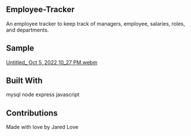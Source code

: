 ## Employee-Tracker

An employee tracker to keep track of managers, employee, salaries, roles, and departments.


## Sample

[Untitled_ Oct 5, 2022 10_27 PM.webm](https://user-images.githubusercontent.com/106944900/194209519-42f6769e-6b62-4e97-8725-860a899deb07.webm)



## Built With

mysql
node
express
javascript


## Contributions

Made with love by Jared Love

